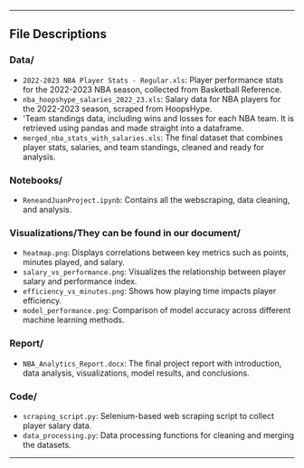 
---

## File Descriptions

### Data/
- `2022-2023 NBA Player Stats - Regular.xls`: Player performance stats for the 2022-2023 NBA season, collected from Basketball Reference.
- `nba_hoopshype_salaries_2022_23.xls`: Salary data for NBA players for the 2022-2023 season, scraped from HoopsHype.
- 'Team standings data, including wins and losses for each NBA team. It is retrieved using pandas and made straight into a dataframe.
- `merged_nba_stats_with_salaries.xls`: The final dataset that combines player stats, salaries, and team standings, cleaned and ready for analysis.

### Notebooks/
- `ReneandJuanProject.ipynb`: Contains all the webscraping, data cleaning, and analysis.

### Visualizations/They can be found in our document/
- `heatmap.png`: Displays correlations between key metrics such as points, minutes played, and salary.
- `salary_vs_performance.png`: Visualizes the relationship between player salary and performance index.
- `efficiency_vs_minutes.png`: Shows how playing time impacts player efficiency.
- `model_performance.png`: Comparison of model accuracy across different machine learning methods.

### Report/
- `NBA_Analytics_Report.docx`: The final project report with introduction, data analysis, visualizations, model results, and conclusions.

### Code/
- `scraping_script.py`: Selenium-based web scraping script to collect player salary data.
- `data_processing.py`: Data processing functions for cleaning and merging the datasets.

---
